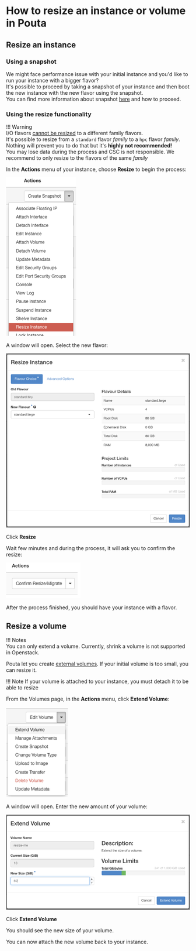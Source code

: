 # How to resize an instance or volume in Pouta
## Resize an instance
### Using a snapshot
We might face performance issue with your initial instance and you'd like to run your instance with a bigger flavor?  
It's possible to proceed by taking a snapshot of your instance and then boot the new instance with the new flavor using the snapshot.  
You can find more information about snapshot [here](../../cloud/pouta/snapshots.md) and how to proceed.

### Using the resize functionality 
!!! Warning    
    I/O flavors [cannot be resized](../../cloud/pouta/vm-flavors-and-billing.md#io-flavors_2) to a different family flavors.  
    It's possible to resize from a `standard` flavor *family* to a `hpc` flavor *family*. Nothing will prevent you to do that but it's **highly not recommended!**  
    You may lose data during the process and CSC is not responsible. We recommend to only resize to the flavors of the same *family*

In the **Actions** menu of your instance, choose **Resize** to begin the process:  

![resize-button](img/resize_button.png)

A window will open. Select the new flavor:

![resize-windows](img/resize_window.png)

Click **Resize**

Wait few minutes and during the process, it will ask you to confirm the resize:

![confirm-resize](img/confirm_resize.png)

After the process finished, you should have your instance with a flavor.


## Resize a volume
!!! Notes  
    You can only extend a volume. Currently, shrink a volume is not supported in Openstack.

Pouta let you create [external volumes](../../cloud/pouta/storage.md). If your initial volume is too small, you can resize it.

!!! Note
    If your volume is attached to your instance, you must detach it to be able to resize

From the Volumes page, in the **Actions** menu, click **Extend Volume**:

![resize-volume](img/resize_volume.png)

A window will open. Enter the new amount of your volume:

![resize-volume-window](img/resize_volume_window.png)

Click **Extend Volume**

You should see the new size of your volume.

You can now attach the new volume back to your instance.
